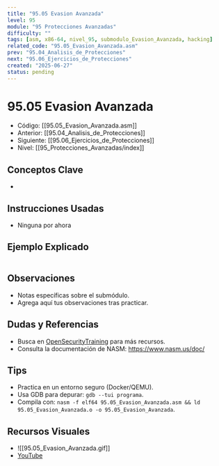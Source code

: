 ```yaml
---
title: "95.05 Evasion Avanzada"
level: 95
module: "95 Protecciones Avanzadas"
difficulty: ""
tags: [asm, x86-64, nivel_95, submodulo_Evasion_Avanzada, hacking]
related_code: "95.05_Evasion_Avanzada.asm"
prev: "95.04_Analisis_de_Protecciones"
next: "95.06_Ejercicios_de_Protecciones"
created: "2025-06-27"
status: pending
---
```


# 95.05 Evasion Avanzada

- Código: [[95.05_Evasion_Avanzada.asm]]  
- Anterior: [[95.04_Analisis_de_Protecciones]]  
- Siguiente: [[95.06_Ejercicios_de_Protecciones]]  
- Nivel: [[95_Protecciones_Avanzadas/index]]  

## Conceptos Clave
- 

## Instrucciones Usadas
- Ninguna por ahora

## Ejemplo Explicado
```asm

```

## Observaciones
- Notas específicas sobre el submódulo.
- Agrega aquí tus observaciones tras practicar.

## Dudas y Referencias
- Busca en [OpenSecurityTraining](https://opensecuritytraining.info/) para más recursos.
- Consulta la documentación de NASM: https://www.nasm.us/doc/

## Tips
- Practica en un entorno seguro (Docker/QEMU).
- Usa GDB para depurar: `gdb --tui programa`.
- Compila con: `nasm -f elf64 95.05_Evasion_Avanzada.asm && ld 95.05_Evasion_Avanzada.o -o 95.05_Evasion_Avanzada`.

## Recursos Visuales
- ![[95.05_Evasion_Avanzada.gif]]  
- [YouTube](https://youtube.com/placeholder)
